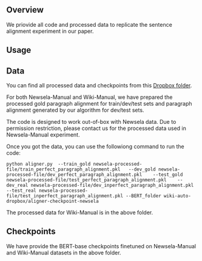 ## Overview
We priovide all code and processed data to replicate the sentence alignment experiment in our paper.

## Usage



## Data
You can find all processed data and checkpoints from this [Dropbox folder](https://www.dropbox.com/sh/ohqaw41v48c7e5p/AADb6_qWCwgHvsCqg121cK9Ma?dl=0).

For both Newsela-Manual and Wiki-Manual, we have prepared the processed gold paragraph alignment for train/dev/test sets and paragraph alignment generated by our algorithm for dev/test sets. 

The code is designed to work out-of-box with Newsela data. Due to permission restriction, please contact us for the processed data used in Newsela-Manual experiment.

Once you got the data, you can use the followiong command to run the code:

```python aligner.py  --train_gold newsela-processed-file/train_perfect_paragraph_alignment.pkl   --dev_gold newsela-processed-file/dev_perfect_paragraph_alignment.pkl    --test_gold newsela-processed-file/test_perfect_paragraph_alignment.pkl    --dev_real newsela-processed-file/dev_inperfect_paragraph_alignment.pkl   --test_real newsela-processed-file/test_inperfect_paragraph_alignment.pkl --BERT_folder wiki-auto-dropbox/aligner-checkpoint-newsela```

The processed data for Wiki-Manual is in the above folder. 



## Checkpoints

We have provide the BERT-base checkpoints finetuned on Newsela-Manual and Wiki-Manual datasets in the above folder.
